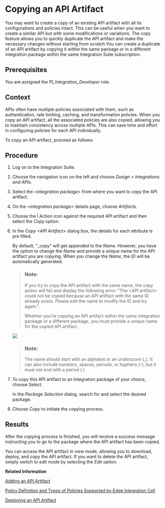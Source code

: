<!-- loio820c9e8219ca4ab88c7a80950c6fe360 -->

<link rel="stylesheet" type="text/css" href="../css/sap-icons.css"/>

# Copying an API Artifact

You may want to create a copy of an existing API artifact with all its configurations and policies intact. This can be useful when you want to create a similar API but with some modifications or variations. The copy feature allows you to quickly duplicate the API artifact and make the necessary changes without starting from scratch.You can create a duplicate of an API artifact by copying it within the same package or in a different integration package within the same Integration Suite subscription.



<a name="loio820c9e8219ca4ab88c7a80950c6fe360__prereq_rnp_v53_b2b"/>

## Prerequisites

You are assigned the *PI\_Integration\_Developer* role.



<a name="loio820c9e8219ca4ab88c7a80950c6fe360__context_snp_v53_b2b"/>

## Context

APIs often have multiple policies associated with them, such as authentication, rate limiting, caching, and transformation policies. When you copy an API artifact, all the associated policies are also copied, allowing you to maintain consistency across multiple APIs. This can save time and effort in configuring policies for each API individually.

To copy an API artifact, proceed as follows:



<a name="loio820c9e8219ca4ab88c7a80950c6fe360__steps_tnp_v53_b2b"/>

## Procedure

1.  Log on to the Integration Suite.

2.  Choose the navigation icon on the left and choose *Design* \> *Integrations and APIs*.

3.  Select the *<integration package\>* from where you want to copy the API artifact.

4.  On the *<integration package\>* details page, choose *Artifacts*.

5.  Choose the <span class="SAP-icons-V5"></span> Action icon against the required API artifact and then select the *Copy* option.

6.  In the *Copy <API Artifact\>* dialog box, the details for each attribute is pre filled.

    By default, "\_copy" will get appended to the *Name*. However, you have the option to change the *Name* and provide a unique name for the API artifact you are copying. When you change the *Name*, the *ID* will be automatically generated.

    > ### Note:  
    > If you try to copy the API artifact with the same name, the copy action will fail and display the following error: "The <API artifact\> could not be copied because an API artifact with the same ID already exists. Please edit the name to modify the ID and try again.".
    > 
    > Whether you're copying an API artifact within the same integration package or a different package, you must provide a unique name for the copied API artifact.

    ![](images/Copy_API_Artifact_c29a3b1.png)

    > ### Note:  
    > The name should start with an alphabet or an underscore \(\_\). It can also include numbers, spaces, periods, or hyphens \(-\), but it must not end with a period \(.\)

7.  To copy this API artifact to an Integration package of your choice, choose *Select*.

    In the *Package Selection* dialog, search for and select the desired package.

8.  Choose *Copy* to initiate the copying process.




<a name="loio820c9e8219ca4ab88c7a80950c6fe360__result_av2_h23_31c"/>

## Results

After the copying process is finished, you will receive a success message instructing you to go to the package where the API artifact has been copied.

You can access the API artifact in view mode, allowing you to download, deploy, and copy the API artifact. If you want to delete the API artifact, simply switch to edit mode by selecting the *Edit* option.

**Related Information**  


[Adding an API Artifact](adding-an-api-artifact-c2fe62c.md "Add an API artifact to an package.")

[Policy Definition and Types of Policies Supported by Edge Integration Cell](policy-definition-and-types-of-policies-supported-by-edge-integration-cell-c744df5.md "You can define the behavior of an API by using policy steps.")

[Deploying an API Artifact](deploying-an-api-artifact-b70e7ec.md "After creating an API artifact, it is necessary to deploy it on the chosen runtime profile in order to make it executable and ready for use.")

